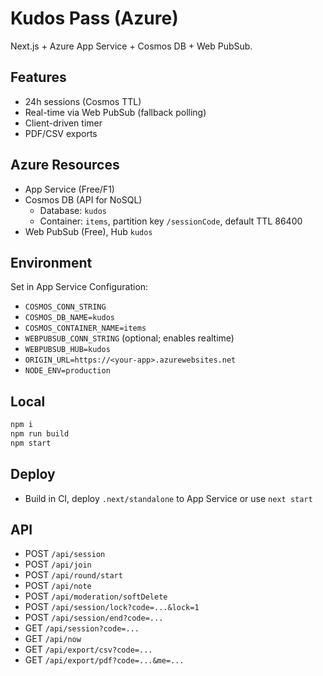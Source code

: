 # Kudos Pass (Azure)

Next.js + Azure App Service + Cosmos DB + Web PubSub.

## Features
- 24h sessions (Cosmos TTL)
- Real-time via Web PubSub (fallback polling)
- Client-driven timer
- PDF/CSV exports

## Azure Resources
- App Service (Free/F1)
- Cosmos DB (API for NoSQL)
  - Database: `kudos`
  - Container: `items`, partition key `/sessionCode`, default TTL 86400
- Web PubSub (Free), Hub `kudos`

## Environment
Set in App Service Configuration:
- `COSMOS_CONN_STRING`
- `COSMOS_DB_NAME=kudos`
- `COSMOS_CONTAINER_NAME=items`
- `WEBPUBSUB_CONN_STRING` (optional; enables realtime)
- `WEBPUBSUB_HUB=kudos`
- `ORIGIN_URL=https://<your-app>.azurewebsites.net`
- `NODE_ENV=production`

## Local
```bash
npm i
npm run build
npm start
```

## Deploy
- Build in CI, deploy `.next/standalone` to App Service or use `next start`

## API
- POST `/api/session`
- POST `/api/join`
- POST `/api/round/start`
- POST `/api/note`
- POST `/api/moderation/softDelete`
- POST `/api/session/lock?code=...&lock=1`
- POST `/api/session/end?code=...`
- GET  `/api/session?code=...`
- GET  `/api/now`
- GET  `/api/export/csv?code=...`
- GET  `/api/export/pdf?code=...&me=...`